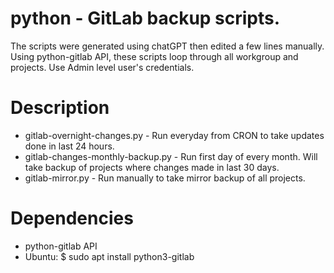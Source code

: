 # python - GitLab backup scripts.

The scripts were generated using chatGPT then edited a few lines manually. Using python-gitlab API, these scripts loop through all workgroup and projects. Use Admin level user's credentials.

# Description
* gitlab-overnight-changes.py - Run everyday from CRON to take updates done in last 24 hours.
* gitlab-changes-monthly-backup.py - Run first day of every month. Will take backup of projects where changes made in last 30 days.
* gitlab-mirror.py - Run manually to take mirror backup of all projects.

# Dependencies
* python-gitlab API
* Ubuntu: $ sudo apt install python3-gitlab
